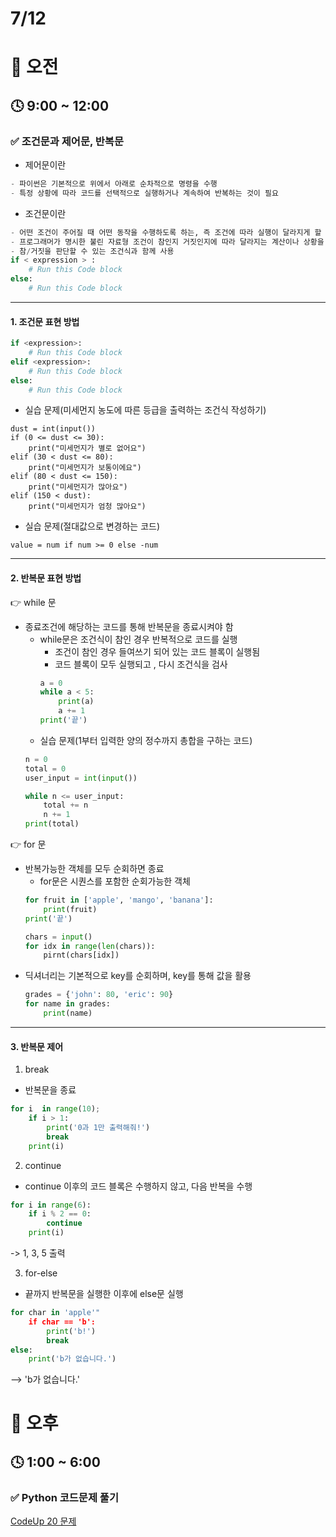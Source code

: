 # 7/12

# 🌇 오전

## 🕓 9:00 ~ 12:00

### ✅ 조건문과 제어문, 반복문

- 제어문이란
```javascript
- 파이썬은 기본적으로 위에서 아래로 순차적으로 명령을 수행
- 특정 상황에 따라 코드를 선택적으로 실행하거나 계속하여 반복하는 것이 필요
```

- 조건문이란
```python
- 어떤 조건이 주어질 때 어떤 동작을 수행하도록 하는, 즉 조건에 따라 실행이 달라지게 할 때 사용되는 문장
- 프로그래머가 명시한 불린 자료형 조건이 참인지 거짓인지에 따라 달라지는 계산이나 상황을 수행하는 프로그래밍 언어의 특징
- 참/거짓을 판단할 수 있는 조건식과 함께 사용
if < expression > :
    # Run this Code block
else:
    # Run this Code block
```
-----
#### 1. 조건문 표현 방법   
```python
if <expression>:
    # Run this Code block
elif <expression>:
    # Run this Code block
else:
    # Run this Code block
```
- 실습 문제(미세먼지 농도에 따른 등급을 출력하는 조건식 작성하기)
```
dust = int(input())
if (0 <= dust <= 30):
    print("미세먼지가 별로 없어요")
elif (30 < dust <= 80):
    print("미세먼지가 보통이에요")
elif (80 < dust <= 150):
    print("미세먼지가 많아요")
elif (150 < dust):
    print("미세먼지가 엄청 많아요")
```
- 실습 문제(절대값으로 변경하는 코드)
```
value = num if num >= 0 else -num
```
-----
#### 2. 반복문 표현 방법
👉 while 문   
- 종료조건에 해당하는 코드를 통해 반복문을 종료시켜야 함
    - while문은 조건식이 참인 경우 반복적으로 코드를 실행
        - 조건이 참인 경우 들여쓰기 되어 있는 코드 블록이 실행됨
        - 코드 블록이 모두 실행되고 , 다시 조건식을 검사
        ```python
        a = 0
        while a < 5:
            print(a)
            a += 1
        print('끝')
        ```
    - 실습 문제(1부터 입력한 양의 정수까지 총합을 구하는 코드)
    ```python
    n = 0
    total = 0
    user_input = int(input())

    while n <= user_input:
        total += n
        n += 1
    print(total)
    ```
👉 for 문   
- 반복가능한 객체를 모두 순회하면 종료
    - for문은 시퀀스를 포함한 순회가능한 객체
    ```python
    for fruit in ['apple', 'mango', 'banana']:
        print(fruit)
    print('끝')
    ```
    ```python
    chars = input()
    for idx in range(len(chars)):
        pirnt(chars[idx])
    ```
- 딕셔너리는 기본적으로 key를 순회하며, key를 통해 값을 활용
    ```python
    grades = {'john': 80, 'eric': 90}
    for name in grades:
        print(name)
    ```
-----
#### 3. 반복문 제어
1. break   
- 반복문을 종료
```python
for i  in range(10);
    if i > 1:
        print('0과 1만 출력해줘!')
        break
    print(i)
```
2. continue   
- continue 이후의 코드 블록은 수행하지 않고, 다음 반복을 수행
```python
for i in range(6):
    if i % 2 == 0:
        continue
    print(i)
```
-> 1, 3, 5 출력

3. for-else   
- 끝까지 반복문을 실행한 이후에 else문 실행
```python
for char in 'apple'"
    if char == 'b':
        print('b!')
        break
else:
    print('b가 없습니다.')
```
--> 'b가 없습니다.'

# 🌆 오후

## 🕓 1:00 ~ 6:00

### ✅ Python 코드문제 풀기

[CodeUp 20 문제](CodeUp.py)